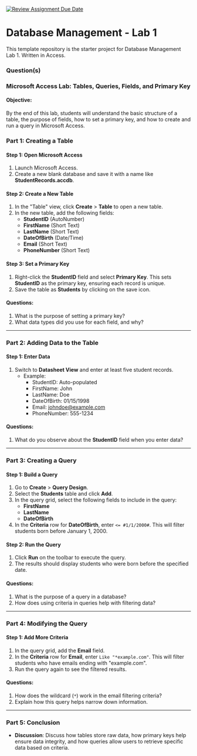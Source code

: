 [![Review Assignment Due Date](https://classroom.github.com/assets/deadline-readme-button-22041afd0340ce965d47ae6ef1cefeee28c7c493a6346c4f15d667ab976d596c.svg)](https://classroom.github.com/a/7IntHBiD)
# Database Management - Lab 1

This template repository is the starter project for Database Management Lab 1. Written in Access.

### Question(s)

### Microsoft Access Lab: Tables, Queries, Fields, and Primary Key

#### Objective:
By the end of this lab, students will understand the basic structure of a table, the purpose of fields, how to set a primary key, and how to create and run a query in Microsoft Access.

### Part 1: Creating a Table
#### Step 1: Open Microsoft Access
1. Launch Microsoft Access.
2. Create a new blank database and save it with a name like **StudentRecords.accdb**.

#### Step 2: Create a New Table
1. In the "Table" view, click **Create** > **Table** to open a new table.
2. In the new table, add the following fields:
   - **StudentID** (AutoNumber)
   - **FirstName** (Short Text)
   - **LastName** (Short Text)
   - **DateOfBirth** (Date/Time)
   - **Email** (Short Text)
   - **PhoneNumber** (Short Text)

#### Step 3: Set a Primary Key
1. Right-click the **StudentID** field and select **Primary Key**. This sets **StudentID** as the primary key, ensuring each record is unique.
2. Save the table as **Students** by clicking on the save icon.

#### Questions:
1. What is the purpose of setting a primary key?
2. What data types did you use for each field, and why?

---

### Part 2: Adding Data to the Table
#### Step 1: Enter Data
1. Switch to **Datasheet View** and enter at least five student records.
   - Example:
     - StudentID: Auto-populated
     - FirstName: John
     - LastName: Doe
     - DateOfBirth: 01/15/1998
     - Email: johndoe@example.com
     - PhoneNumber: 555-1234

#### Questions:
1. What do you observe about the **StudentID** field when you enter data?

---

### Part 3: Creating a Query
#### Step 1: Build a Query
1. Go to **Create** > **Query Design**.
2. Select the **Students** table and click **Add**.
3. In the query grid, select the following fields to include in the query:
   - **FirstName**
   - **LastName**
   - **DateOfBirth**
4. In the **Criteria** row for **DateOfBirth**, enter `<= #1/1/2000#`. This will filter students born before January 1, 2000.

#### Step 2: Run the Query
1. Click **Run** on the toolbar to execute the query.
2. The results should display students who were born before the specified date.

#### Questions:
1. What is the purpose of a query in a database?
2. How does using criteria in queries help with filtering data?

---

### Part 4: Modifying the Query
#### Step 1: Add More Criteria
1. In the query grid, add the **Email** field.
2. In the **Criteria** row for **Email**, enter `Like "*example.com"`. This will filter students who have emails ending with "example.com".
3. Run the query again to see the filtered results.

#### Questions:
1. How does the wildcard (`*`) work in the email filtering criteria?
2. Explain how this query helps narrow down information.

---

### Part 5: Conclusion
- **Discussion**: Discuss how tables store raw data, how primary keys help ensure data integrity, and how queries allow users to retrieve specific data based on criteria.
